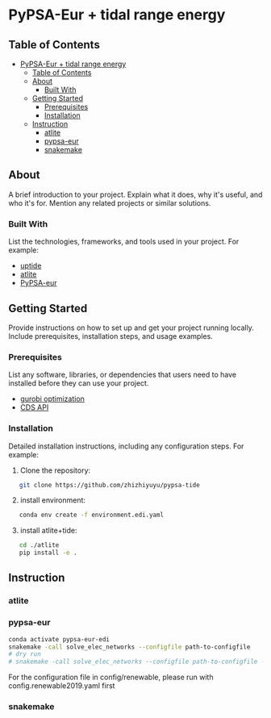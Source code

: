 # PyPSA-Eur + tidal range energy

## Table of Contents

- [PyPSA-Eur + tidal range energy](#pypsa-eur--tidal-range-energy)
  - [Table of Contents](#table-of-contents)
  - [About](#about)
    - [Built With](#built-with)
  - [Getting Started](#getting-started)
    - [Prerequisites](#prerequisites)
    - [Installation](#installation)
  - [Instruction](#instruction)
    - [atlite](#atlite)
    - [pypsa-eur](#pypsa-eur)
    - [snakemake](#snakemake)

## About

A brief introduction to your project. Explain what it does, why it's useful, and who it's for. Mention any related projects or similar solutions.


### Built With

List the technologies, frameworks, and tools used in your project. For example:

- [uptide](https://github.com/stephankramer/uptide)
- [atlite](https://github.com/PyPSA/atlite)
- [PyPSA-eur](https://github.com/PyPSA/pypsa-eur)


## Getting Started

Provide instructions on how to set up and get your project running locally. Include prerequisites, installation steps, and usage examples.

### Prerequisites

List any software, libraries, or dependencies that users need to have installed before they can use your project.

- [gurobi optimization](https://www.gurobi.com/academia/academic-program-and-licenses/)
- [CDS API](https://cds.climate.copernicus.eu/api-how-to)


### Installation

Detailed installation instructions, including any configuration steps. For example:

1. Clone the repository:

```bash
   git clone https://github.com/zhizhiyuyu/pypsa-tide
```

2. install environment:
```bash
   conda env create -f environment.edi.yaml
```

3. install atlite+tide:
```bash
   cd ./atlite
   pip install -e .
```

## Instruction

### atlite

### pypsa-eur

```bash
conda activate pypsa-eur-edi
snakemake -call solve_elec_networks --configfile path-to-configfile
# dry run
# snakemake -call solve_elec_networks --configfile path-to-configfile -n

```
For the configuration file in config/renewable, please run with config.renewable2019.yaml first

### snakemake

